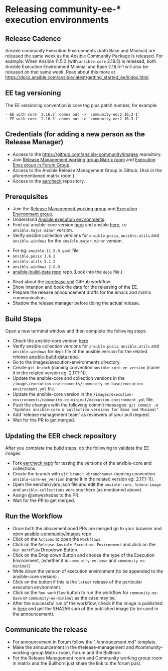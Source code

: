 # Releasing community-ee-* execution environments

## Release Cadence

Ansible community Execution Environments (both Base and Minimal) are released the same week as the Ansible Community Package is released. For example: When Ansible 11.5.0 (with `ansible-core` 2.18.5) is released, both Ansible Execution Environment Minimal and Base 2.18.5-1 will also be released on that same week. Read about this more at https://docs.ansible.com/ansible/latest/getting_started_ee/index.html.

## EE tag versioning

The EE versioning convention is core tag plus patch number, for example:

    - EE with core `2.16.2` comes out -> `community-ee:2.16.2-1`
    - EE with core `2.16.3` comes out -> `community-ee:2.16.3-1`

## Credentials (for adding a new person as the Release Manager)

- Access to the https://github.com/ansible-community/images repository.
- Join [Release Management working group Matrix room](https://app.element.io/?updated=1.11.38#/room/#release-management:ansible.com) and [Execution Envs group in Forum Group](https://forum.ansible.com/g/ExecutionEnvs).
- Access to the Ansible Release Management Group in Github. (Ask in the aforementioned matrix room.)
- Access to the [eercheck](https://https://github.com/anweshadas/eercheck) repository.

## Prerequisites

- Join the [Release Management working group](https://forum.ansible.com/g/release-managers) and [Execution Environment group](https://forum.ansible.com/g/ExecutionEnvs).
- Understand [Ansible execution environments](https://forum.ansible.com/t/execution-environments-getting-started-guide-community-ee-images-availability/1341).
- Find out ansible-core version [here](https://pypi.org/project/ansible-core/) and ansible [here](https://pypi.org/project/ansible/), i.e `ansible.major.minor` version.
- Verify ansible collection versions for `ansible.posix`, `ansible.utils` and  `ansible.windows` for the `ansible.major.minor` version.
+   For eg: `ansible-11.5.0.yaml` file
+   `ansible.posix 1.6.2`
+   `ansible.utils 5.1.2`
+   `ansible.windows 2.8.0`
+ [ansible-build-data repo](https://github.com/ansible-community/ansible-build-data) repo.(Look into the `deps` file.)
- Read about the [eerelease.yml](/.github/workflows/eerelease.yml) GitHub workflow.
- Show intention and book the date for the releasing of the EE.
- Prepare the release announcement drafts for the emails and matrix communication.
- Shadow the release manager before doing the actual release.

## Build Steps

Open a new terminal window and then complete the following steps:

- Check the ansible-core version [here](https://pypi.org/project/ansible-core/)
- Verify ansible collection versions for `ansible.posix`, `ansible.utils` and  `ansible.windows` for `deps` file of the ansible version for the related release  [ansible-build-data repo](https://github.com/ansible-community/ansible-build-data).
- Go to the images/execution-environments directory.
- Create `git branch` (naming convention `ansible-core-ee_version` (name it in the related version eg: 2.17.1-1)).
- Update the ansible-core and collection versions in the `/images/execution-environments/community-ee-base/execution-environment.yml` file.
- Update the ansible-core version in the `/images/execution-environments/community-ee-minimal/execution-environment.yml` file.
- Push the changes with the following commit messages: `git commit -m "Updates ansible-core & collection versions for Base and Minimal"`
- Add 'release management team'  as reviewers of your pull request.
- Wait for the PR to get merged.

## Updating the EER check repository

After you complete the build steps, do the following to validate the EE images:

- Fork [eercheck repo](https://github.com/anweshadas/eercheck) for testing the versions of the ansible-core and collections.
- Create the branch with `git branch <branchname>` (naming convention `ansible-core-ee_version` (name it in the related version eg: 2.17.1-1)).
- Open the eerchek/vars.json file and edit the `ansible-core`, `fedora-image` and `ansible-collections` versions there (as mentioned above).
- Assign @anweshadas to the PR.
- Wait for the PR to get merged.

## Run the Workflow

- Once both the abovementioned PRs are merged go to your browser and open  [ansible-community/images](https://github.com/ansible-community/images) repo .
- Click on the `Actions` to open the `Workflows`.
- Click on  the `Release Ansible Excuetion Environment`  and click on the `Run Workflow` Dropdown Button.
- Click on the Drop down Button and choose the type of the Execution Environment, (whether it is `community-ee-base` and `community-ee-minimal`)
- Write down the version of execution environment (to be appended to the ansible-core version) .
- Click on the button if this is the `latest` release of  the particular execution environment.
- Click on the `Run workflow` button to run the workflow for `community-ee-base` or `community-ee-minimal` as the case may be.
- After the successful run of the workflow, check if the image is published in [here](https://github.com/orgs/ansible-community/packages/container) and get the SHA256 sum of the published image (to be used in the announcement).

## Communicate the release

- For announcement in Forum follow the "./annoucement.md" template.
- Make the announcement in the #release-management and #community-working-group Matrix room, Forum and the Bullhorn.
- For the Release Management room and Community working group room in matrix and the Bullhorn just share the link to the forum post.
